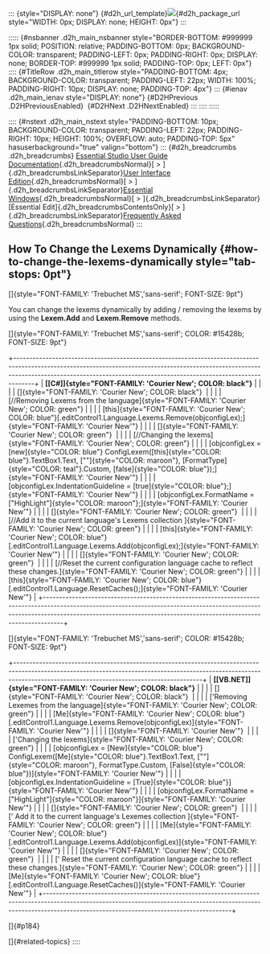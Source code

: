 ::: {style="DISPLAY: none"}
[](ms-xhelp:///?Id=d2h_url_template){#d2h_url_template}![](!package_url!){#d2h_package_url style="WIDTH: 0px; DISPLAY: none; HEIGHT: 0px"}
:::

::::: {#nsbanner .d2h_main_nsbanner style="BORDER-BOTTOM: #999999 1px solid; POSITION: relative; PADDING-BOTTOM: 0px; BACKGROUND-COLOR: transparent; PADDING-LEFT: 0px; PADDING-RIGHT: 0px; DISPLAY: none; BORDER-TOP: #999999 1px solid; PADDING-TOP: 0px; LEFT: 0px"}
:::: {#TitleRow .d2h_main_titlerow style="PADDING-BOTTOM: 4px; BACKGROUND-COLOR: transparent; PADDING-LEFT: 22px; WIDTH: 100%; PADDING-RIGHT: 10px; DISPLAY: none; PADDING-TOP: 4px"}
::: {#ienav .d2h_main_ienav style="DISPLAY: none"}
[](ms-xhelp:///?Id=66428488-5c51-4e64-acf9-d06ad1b610cf){#D2HPrevious .D2HPreviousEnabled}  [](ms-xhelp:///?Id=2b1703fd-99dc-44e2-88ae-e66907fe3387){#D2HNext .D2HNextEnabled}
:::
::::
:::::

:::: {#nstext .d2h_main_nstext style="PADDING-BOTTOM: 10px; BACKGROUND-COLOR: transparent; PADDING-LEFT: 22px; PADDING-RIGHT: 10px; HEIGHT: 100%; OVERFLOW: auto; PADDING-TOP: 5px" hasuserbackground="true" valign="bottom"}
::: {#d2h_breadcrumbs .d2h_breadcrumbs}
[Essential Studio User Guide Documentation](ms-xhelp:///?Id=12457748-09e3-4d74-a240-8e049cedf030){.d2h_breadcrumbsNormal}[ \> ]{.d2h_breadcrumbsLinkSeparator}[User Interface Edition](ms-xhelp:///?Id=c29296b7-531c-413b-a0ec-488ca1f7f669){.d2h_breadcrumbsNormal}[ \> ]{.d2h_breadcrumbsLinkSeparator}[Essential Windows](ms-xhelp:///?Id=e60759d8-47a4-4570-9d7a-16a68d63f2ea){.d2h_breadcrumbsNormal}[ \> ]{.d2h_breadcrumbsLinkSeparator}[Essential Edit]{.d2h_breadcrumbsContentsOnly}[ \> ]{.d2h_breadcrumbsLinkSeparator}[Frequently Asked Questions](ms-xhelp:///?Id=172af5c9-ec0f-43e6-8f45-f7e19f885c88){.d2h_breadcrumbsNormal}
:::

## How To Change the Lexems Dynamically {#how-to-change-the-lexems-dynamically style="tab-stops: 0pt"}

[]{style="FONT-FAMILY: 'Trebuchet MS','sans-serif'; FONT-SIZE: 9pt"} 

You can change the lexems dynamically by adding / removing the lexems by using the **Lexem.Add** and **Lexem.Remove** methods.

[]{style="FONT-FAMILY: 'Trebuchet MS','sans-serif'; COLOR: #15428b; FONT-SIZE: 9pt"} 

+------------------------------------------------------------------------------------------------------------------------------------------------------------------------------------------------------------------------------------------------+
| **[\[C#\]]{style="FONT-FAMILY: 'Courier New'; COLOR: black"}**                                                                                                                                                                                 |
|                                                                                                                                                                                                                                                |
| []{style="FONT-FAMILY: 'Courier New'; COLOR: black"}                                                                                                                                                                                           |
|                                                                                                                                                                                                                                                |
| [//Removing Lexems from the language]{style="FONT-FAMILY: 'Courier New'; COLOR: green"}                                                                                                                                                        |
|                                                                                                                                                                                                                                                |
| [this]{style="FONT-FAMILY: 'Courier New'; COLOR: blue"}[.editControl1.Language.Lexems.Remove(objconfigLex);]{style="FONT-FAMILY: 'Courier New'"}                                                                                               |
|                                                                                                                                                                                                                                                |
| []{style="FONT-FAMILY: 'Courier New'; COLOR: green"}                                                                                                                                                                                           |
|                                                                                                                                                                                                                                                |
| [//Changing the lexems]{style="FONT-FAMILY: 'Courier New'; COLOR: green"}                                                                                                                                                                      |
|                                                                                                                                                                                                                                                |
| [objconfigLex = [new]{style="COLOR: blue"} ConfigLexem([this]{style="COLOR: blue"}.TextBox1.Text, [\"\"]{style="COLOR: maroon"}, [FormatType]{style="COLOR: teal"}.Custom, [false]{style="COLOR: blue"});]{style="FONT-FAMILY: 'Courier New'"} |
|                                                                                                                                                                                                                                                |
| [objconfigLex.IndentationGuideline = [true]{style="COLOR: blue"};]{style="FONT-FAMILY: 'Courier New'"}                                                                                                                                         |
|                                                                                                                                                                                                                                                |
| [objconfigLex.FormatName = [\"HighLight\"]{style="COLOR: maroon"};]{style="FONT-FAMILY: 'Courier New'"}                                                                                                                                        |
|                                                                                                                                                                                                                                                |
| []{style="FONT-FAMILY: 'Courier New'; COLOR: green"}                                                                                                                                                                                           |
|                                                                                                                                                                                                                                                |
| [//Add it to the current language\'s Lexems collection ]{style="FONT-FAMILY: 'Courier New'; COLOR: green"}                                                                                                                                     |
|                                                                                                                                                                                                                                                |
| [this]{style="FONT-FAMILY: 'Courier New'; COLOR: blue"}[.editControl1.Language.Lexems.Add(objconfigLex);]{style="FONT-FAMILY: 'Courier New'"}                                                                                                  |
|                                                                                                                                                                                                                                                |
| []{style="FONT-FAMILY: 'Courier New'; COLOR: green"}                                                                                                                                                                                           |
|                                                                                                                                                                                                                                                |
| [//Reset the current configuration language cache to reflect these changes.]{style="FONT-FAMILY: 'Courier New'; COLOR: green"}                                                                                                                 |
|                                                                                                                                                                                                                                                |
| [this]{style="FONT-FAMILY: 'Courier New'; COLOR: blue"}[.editControl1.Language.ResetCaches();]{style="FONT-FAMILY: 'Courier New'"}                                                                                                             |
+------------------------------------------------------------------------------------------------------------------------------------------------------------------------------------------------------------------------------------------------+

[]{style="FONT-FAMILY: 'Trebuchet MS','sans-serif'; COLOR: #15428b; FONT-SIZE: 9pt"} 

+----------------------------------------------------------------------------------------------------------------------------------------------------------------------------------------------------------------------+
| **[\[VB.NET\]]{style="FONT-FAMILY: 'Courier New'; COLOR: black"}**                                                                                                                                                   |
|                                                                                                                                                                                                                      |
| []{style="FONT-FAMILY: 'Courier New'; COLOR: black"}                                                                                                                                                                 |
|                                                                                                                                                                                                                      |
| [\'Removing Lexemes from the language]{style="FONT-FAMILY: 'Courier New'; COLOR: green"}                                                                                                                             |
|                                                                                                                                                                                                                      |
| [Me]{style="FONT-FAMILY: 'Courier New'; COLOR: blue"}[.editControl1.Language.Lexems.Remove(objconfigLex)]{style="FONT-FAMILY: 'Courier New'"}                                                                        |
|                                                                                                                                                                                                                      |
| []{style="FONT-FAMILY: 'Courier New'"}                                                                                                                                                                               |
|                                                                                                                                                                                                                      |
| [\'Changing the lexems]{style="FONT-FAMILY: 'Courier New'; COLOR: green"}                                                                                                                                            |
|                                                                                                                                                                                                                      |
| [objconfigLex = [New]{style="COLOR: blue"} ConfigLexem([Me]{style="COLOR: blue"}.TextBox1.Text, [\"\"]{style="COLOR: maroon"}, FormatType.Custom, [False]{style="COLOR: blue"})]{style="FONT-FAMILY: 'Courier New'"} |
|                                                                                                                                                                                                                      |
| [objconfigLex.IndentationGuideline = [True]{style="COLOR: blue"}]{style="FONT-FAMILY: 'Courier New'"}                                                                                                                |
|                                                                                                                                                                                                                      |
| [objconfigLex.FormatName = [\"HighLight\"]{style="COLOR: maroon"}]{style="FONT-FAMILY: 'Courier New'"}                                                                                                               |
|                                                                                                                                                                                                                      |
| []{style="FONT-FAMILY: 'Courier New'; COLOR: green"}                                                                                                                                                                 |
|                                                                                                                                                                                                                      |
| [\' Add it to the current language\'s Lexemes collection ]{style="FONT-FAMILY: 'Courier New'; COLOR: green"}                                                                                                         |
|                                                                                                                                                                                                                      |
| [Me]{style="FONT-FAMILY: 'Courier New'; COLOR: blue"}[.editControl1.Language.Lexems.Add(objconfigLex)]{style="FONT-FAMILY: 'Courier New'"}                                                                           |
|                                                                                                                                                                                                                      |
| []{style="FONT-FAMILY: 'Courier New'; COLOR: green"}                                                                                                                                                                 |
|                                                                                                                                                                                                                      |
| [\' Reset the current configuration language cache to reflect these changes.]{style="FONT-FAMILY: 'Courier New'; COLOR: green"}                                                                                      |
|                                                                                                                                                                                                                      |
| [Me]{style="FONT-FAMILY: 'Courier New'; COLOR: blue"}[.editControl1.Language.ResetCaches()]{style="FONT-FAMILY: 'Courier New'"}                                                                                      |
+----------------------------------------------------------------------------------------------------------------------------------------------------------------------------------------------------------------------+

[]{#p184} 

[]{#related-topics}
::::
